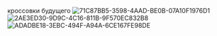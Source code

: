 кроссовки будущего ![71C87BB5-3598-4AAD-BE0B-07A10F1976D1](https://github.com/Ubiusi228/-/assets/154450731/44801c8a-1dbd-4474-8f45-1dc66291d715)
![2AE3ED30-9D9C-4C16-811B-9F570EC832B8](https://github.com/Ubiusi228/-/assets/154450731/ffae8c9b-96e7-4b6a-b72f-9d23e0c5e947)
![ADADBE18-3EBC-494F-A94A-6CE167FE98DE](https://github.com/Ubiusi228/-/assets/154450731/b9fd6a7a-7f9a-4cb4-93e5-a77a8699ffc6)
